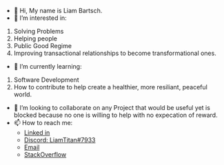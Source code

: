 - 👋 Hi, My name is Liam Bartsch.
- 👀 I’m interested in:
1. Solving Problems
2. Helping people
3. Public Good Regime
4. Improving transactional relationships to become transformational ones.
- 🌱 I’m currently learning:
1. Software Development
2. How to contribute to help create a healthier, more resiliant, peaceful world.
- 💞️ I’m looking to collaborate on any Project that would be useful yet is blocked because no one is willing to help with no expecation of reward.
- 📫 How to reach me:
  - [Linked in](https://www.linkedin.com/in/liam-bartsch-942448214/) 
  - [Discord: LiamTitan#7933](https://discord.com/users/568707315650265088) 
  - [Email](bartschl@tcd.ie)
  - [StackOverflow](https://stackoverflow.com/users/18321042/liam)

<!---
bartschliam/bartschliam is a ✨ special ✨ repository because its `README.md` (this file) appears on your GitHub profile.
You can click the Preview link to take a look at your changes.
--->
